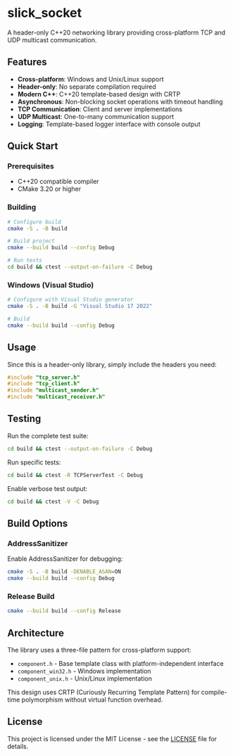 # slick_socket

A header-only C++20 networking library providing cross-platform TCP and UDP multicast communication.

## Features

- **Cross-platform**: Windows and Unix/Linux support
- **Header-only**: No separate compilation required
- **Modern C++**: C++20 template-based design with CRTP
- **Asynchronous**: Non-blocking socket operations with timeout handling
- **TCP Communication**: Client and server implementations
- **UDP Multicast**: One-to-many communication support
- **Logging**: Template-based logger interface with console output

## Quick Start

### Prerequisites

- C++20 compatible compiler
- CMake 3.20 or higher

### Building

```bash
# Configure build
cmake -S . -B build

# Build project
cmake --build build --config Debug

# Run tests
cd build && ctest --output-on-failure -C Debug
```

### Windows (Visual Studio)

```bash
# Configure with Visual Studio generator
cmake -S . -B build -G "Visual Studio 17 2022"

# Build
cmake --build build --config Debug
```

## Usage

Since this is a header-only library, simply include the headers you need:

```cpp
#include "tcp_server.h"
#include "tcp_client.h" 
#include "multicast_sender.h"
#include "multicast_receiver.h"
```

## Testing

Run the complete test suite:

```bash
cd build && ctest --output-on-failure -C Debug
```

Run specific tests:

```bash
cd build && ctest -R TCPServerTest -C Debug
```

Enable verbose test output:

```bash
cd build && ctest -V -C Debug
```

## Build Options

### AddressSanitizer

Enable AddressSanitizer for debugging:

```bash
cmake -S . -B build -DENABLE_ASAN=ON
cmake --build build --config Debug
```

### Release Build

```bash
cmake --build build --config Release
```

## Architecture

The library uses a three-file pattern for cross-platform support:

- `component.h` - Base template class with platform-independent interface
- `component_win32.h` - Windows implementation
- `component_unix.h` - Unix/Linux implementation

This design uses CRTP (Curiously Recurring Template Pattern) for compile-time polymorphism without virtual function overhead.

## License

This project is licensed under the MIT License - see the [LICENSE](LICENSE) file for details.